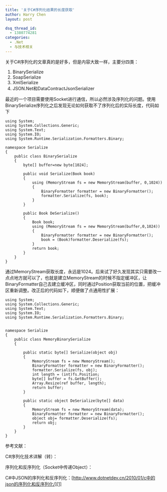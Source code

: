 ```yaml
---
title: '关于C#序列化结果的长度获取'
author: Harry Chen
layout: post

dsq_thread_id:
  - 1380774281
categories:
  - .Net
  - 与技术相关
---
```


  关于C#序列化的文章真的是好多，但是内容大致一样，主要分四类：

  1. BinarySerialize
  2. SoapSerialize
  3. XmlSerialize
  4. JSON.Net和DataContractJsonSerializer

  最近的一个项目需要使用Socket进行通信，所以必然涉及序列化的问题。使用BinarySerialize序列化之后发现无论如何获取不了序列化后的实际长度，代码如下


    using System;
    using System.Collections.Generic;
    using System.Text;
    using System.IO;
    using System.Runtime.Serialization.Formatters.Binary;

    namespace Serialize
    {
        public class BinarySerialize
        {
            byte[] buffer=new byte[1024];

            public void Serialize(Book book)
            {
                using (MemoryStream fs = new MemoryStream(buffer, 0,1024))
                {
                    BinaryFormatter formatter = new BinaryFormatter();
                    formatter.Serialize(fs, book);
                }
            }

            public Book DeSerialize()
            {
                Book book;
                using (MemoryStream fs = new MemoryStream(buffer,0,1024))
                {
                    BinaryFormatter formatter = new BinaryFormatter();
                    book = (Book)formatter.Deserialize(fs);
                }
                return book;
            }
        }
    }

  通过MemoryStream获取长度，永远是1024。后来试了好久发现其实只需要改一点点地方就可以了，也就是建立MemoryStream的时候不指定缓冲区，让BinaryFormatter自己去建立缓冲区，同时通过Position获取当前的位置，把缓冲区重新调整。改正后的代码如下，顺便做了点通用性扩展：


    using System;
    using System.Collections.Generic;
    using System.Text;
    using System.IO;
    using System.Runtime.Serialization.Formatters.Binary;


    namespace Serialize
    {
        public class MemoryBinarySerialize
        {

            public static byte[] Serialize(object obj)
            {
                MemoryStream fs = new MemoryStream();
                BinaryFormatter formatter = new BinaryFormatter();
                formatter.Serialize(fs, obj);
                int length = (int)fs.Position;
                byte[] buffer = fs.GetBuffer();
                Array.Resize(ref buffer, length);
                return buffer;
            }

            public static object DeSerialize(byte[] data)
            {
                MemoryStream fs = new MemoryStream(data);
                BinaryFormatter formatter = new BinaryFormatter();
                object obj= formatter.Deserialize(fs);
                return obj;
            }
        }
    }

参考文献：

  C#序列化技术详解（转）：

  序列化和反序列化（Socket中传递Object）：

  C#中JSON的序列化和反序列化：[http://www.dotnetdev.cn/2010/01/c中的json的序列化和反序列化/][1]

   [1]: http://www.dotnetdev.cn/2010/01/c%E4%B8%AD%E7%9A%84json%E7%9A%84%E5%BA%8F%E5%88%97%E5%8C%96%E5%92%8C%E5%8F%8D%E5%BA%8F%E5%88%97%E5%8C%96/
